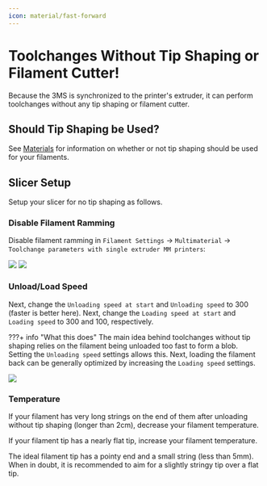 ```yaml
---
icon: material/fast-forward
---
```


# Toolchanges Without Tip Shaping or Filament Cutter!

Because the 3MS is synchronized to the printer's extruder, it can perform toolchanges without any tip shaping or filament cutter.

## Should Tip Shaping be Used?

See [Materials](materials.md) for information on whether or not tip shaping should be used for your filaments.

## Slicer Setup

Setup your slicer for no tip shaping as follows.

### Disable Filament Ramming

Disable filament ramming in `Filament Settings` -> `Multimaterial` -> `Toolchange parameters with single extruder MM printers`:

![](slicer5.png)
![](slicer6.png)

### Unload/Load Speed

Next, change the `Unloading speed at start` and `Unloading speed` to 300 (faster is better here). Next, change the `Loading speed at start` and `Loading speed` to 300 and 100, respectively.

???+ info "What this does"
    The main idea behind toolchanges without tip shaping relies on the filament being unloaded too fast to form a blob. Setting the `Unloading speed` settings allows this. Next, loading the filament back can be generally optimized by increasing the `Loading speed` settings.

![](slicer7.png)

### Temperature

If your filament has very long strings on the end of them after unloading without tip shaping (longer than 2cm), decrease your filament temperature. 

If your filament tip has a nearly flat tip, increase your filament temperature.

The ideal filament tip has a pointy end and a small string (less than 5mm). When in doubt, it is recommended to aim for a slightly stringy tip over a flat tip.